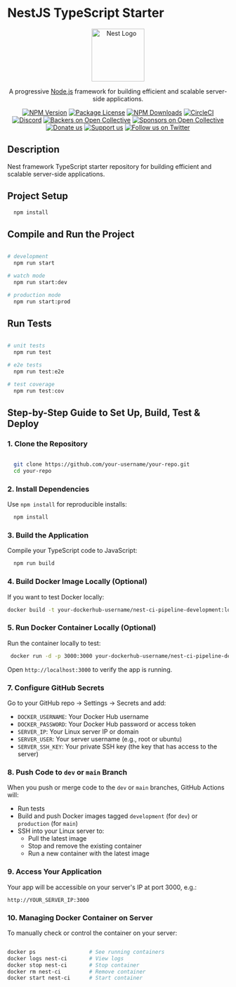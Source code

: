 # NestJS TypeScript Starter

<p align="center">
  <a href="http://nestjs.com/" target="_blank"><img src="https://nestjs.com/img/logo-small.svg" width="120" alt="Nest Logo" /></a>
</p>

<p align="center">
  A progressive <a href="http://nodejs.org" target="_blank">Node.js</a> framework for building efficient and scalable server-side applications.
</p>

<p align="center">
  <a href="https://www.npmjs.com/~nestjscore" target="_blank"><img src="https://img.shields.io/npm/v/@nestjs/core.svg" alt="NPM Version" /></a>
  <a href="https://www.npmjs.com/~nestjscore" target="_blank"><img src="https://img.shields.io/npm/l/@nestjs/core.svg" alt="Package License" /></a>
  <a href="https://www.npmjs.com/~nestjscore" target="_blank"><img src="https://img.shields.io/npm/dm/@nestjs/common.svg" alt="NPM Downloads" /></a>
  <a href="https://circleci.com/gh/nestjs/nest" target="_blank"><img src="https://img.shields.io/circleci/build/github/nestjs/nest/master" alt="CircleCI" /></a>
  <a href="https://discord.gg/G7Qnnhy" target="_blank"><img src="https://img.shields.io/badge/discord-online-brightgreen.svg" alt="Discord"/></a>
  <a href="https://opencollective.com/nest#backer" target="_blank"><img src="https://opencollective.com/nest/backers/badge.svg" alt="Backers on Open Collective" /></a>
  <a href="https://opencollective.com/nest#sponsor" target="_blank"><img src="https://opencollective.com/nest/sponsors/badge.svg" alt="Sponsors on Open Collective" /></a>
  <a href="https://paypal.me/kamilmysliwiec" target="_blank"><img src="https://img.shields.io/badge/Donate-PayPal-ff3f59.svg" alt="Donate us"/></a>
  <a href="https://opencollective.com/nest#sponsor" target="_blank"><img src="https://img.shields.io/badge/Support%20us-Open%20Collective-41B883.svg" alt="Support us"></a>
  <a href="https://twitter.com/nestframework" target="_blank"><img src="https://img.shields.io/twitter/follow/nestframework.svg?style=social&label=Follow" alt="Follow us on Twitter"></a>
</p>

## Description

Nest framework TypeScript starter repository for building efficient and scalable server-side applications.

## Project Setup

```bash
  npm install
```

## Compile and Run the Project

```bash

# development
  npm run start

# watch mode
  npm run start:dev

# production mode
  npm run start:prod
```

## Run Tests

```bash

# unit tests
  npm run test

# e2e tests
  npm run test:e2e

# test coverage
  npm run test:cov
```

## Step-by-Step Guide to Set Up, Build, Test & Deploy

### 1. Clone the Repository

```bash

  git clone https://github.com/your-username/your-repo.git
  cd your-repo
```

### 2. Install Dependencies

 Use `npm install` for reproducible installs:

```bash
  npm install 
```

### 3. Build the Application

Compile your TypeScript code to JavaScript:

```bash
  npm run build
```

### 4. Build Docker Image Locally (Optional)

If you want to test Docker locally:

```bash
docker build -t your-dockerhub-username/nest-ci-pipeline-development:local .
```

### 5. Run Docker Container Locally (Optional)

Run the container locally to test:

```bash
 docker run -d -p 3000:3000 your-dockerhub-username/nest-ci-pipeline-development:local
```

Open `http://localhost:3000` to verify the app is running.

### 7. Configure GitHub Secrets

Go to your GitHub repo → Settings → Secrets and add:

- `DOCKER_USERNAME`: Your Docker Hub username
- `DOCKER_PASSWORD`: Your Docker Hub password or access token
- `SERVER_IP`: Your Linux server IP or domain
- `SERVER_USER`: Your server username (e.g., root or ubuntu)
- `SERVER_SSH_KEY`: Your private SSH key (the key that has access to the server)

### 8. Push Code to `dev` or `main` Branch

When you push or merge code to the `dev` or `main` branches, GitHub Actions will:

- Run tests
- Build and push Docker images tagged `development` (for `dev`) or `production` (for `main`)
- SSH into your Linux server to:
    - Pull the latest image
    - Stop and remove the existing container
    - Run a new container with the latest image

### 9. Access Your Application

Your app will be accessible on your server's IP at port 3000, e.g.:

```
http://YOUR_SERVER_IP:3000
```

### 10. Managing Docker Container on Server

To manually check or control the container on your server:

```bash

docker ps                 # See running containers
docker logs nest-ci       # View logs
docker stop nest-ci       # Stop container
docker rm nest-ci         # Remove container
docker start nest-ci      # Start container
```

